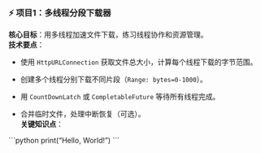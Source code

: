 ### ⚡️ 项目1：多线程分段下载器

**核心目标**：用多线程加速文件下载，练习线程协作和资源管理。  
**技术要点**：

- 使用 `HttpURLConnection` 获取文件总大小，计算每个线程下载的字节范围。
    
- 创建多个线程分别下载不同片段（`Range: bytes=0-1000`）。
    
- 用 `CountDownLatch` 或 `CompletableFuture` 等待所有线程完成。
    
- 合并临时文件，处理中断恢复（可选）。  
    **关键知识点**：

\`\`\`python
print(“Hello, World!”)
\`\`\`
